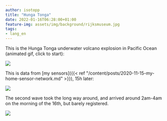 ```yaml
---
author: isotopp
title: "Hunga Tonga"
date: 2022-01-16T06:28:00+01:00
feature-img: assets/img/background/rijksmuseum.jpg
tags:
- lang_en
---
```


This is the Hunga Tonga underwater volcano explosion in Pacific Ocean (animated gif, click to start):

![](/uploads/2022/01/hunga-tonga3.gif)

This is data from [my sensors]({{< ref "/content/posts/2020-11-15-my-home-sensor-network.md" >}}), 15h later:

![](/uploads/2022/01/hunga-tonga.png)

The second wave took the long way around, and arrived around 2am-4am on the morning of the 16th, but barely registered.

![](/uploads/2022/01/hunga-tonga2.png)
